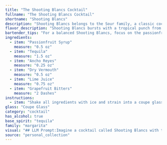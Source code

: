 ```yaml
---
title: "The Shooting Blancs Cocktail"
fullname: "The Shooting Blancs Cocktail"
shortname: "Shooting Blancs"
description: "Shooting Blancs belongs to the Sour family, a classic cocktail style characterized by its balance of sweet, sour, and spirit.  While its exact origin is unknown, it's likely a modern twist on the classic Whiskey Sour, drawing inspiration from the contemporary cocktail scene's fascination with unique flavor combinations. "
flavor_description: "Shooting Blancs bursts with a tropical punch from the passionfruit, balanced by the smooth tequila and the spicy kick of Ancho Reyes.  Dry vermouth adds a touch of herbal complexity, while lime juice provides a tart counterpoint.  The grapefruit bitters lend a subtle citrusy bitterness, tying the whole experience together in a vibrant and memorable cocktail. "
bartender_tips: "For a balanced Shooting Blancs, focus on the passionfruit syrup.  Don't go overboard, aim for a subtle sweetness.  Shake hard with ice to chill and dilute properly.  Ancho Reyes brings heat, so adjust based on your preference.  A good grapefruit bitters will round out the citrus notes.  Strain into a chilled coupe and garnish with a grapefruit twist for an extra aromatic kick. "
ingredients:
  - item: "Passionfruit Syrup"
    measure: "0.5 oz"
  - item: "Tequila"
    measure: "1.5 oz"
  - item: "Ancho Reyes"
    measure: "0.25 oz"
  - item: "Dry Vermouth"
    measure: "0.5 oz"
  - item: "Lime Juice"
    measure: "0.75 oz"
  - item: "Grapefruit Bitters"
    measure: "2 Dashes"
instructions:
  - item: "Shake all ingredients with ice and strain into a coupe glass."
glass: "Coupe Glass"
category: "cocktail"
has_alcohol: true
base_spirit: "tequila"
family: "margarita"
visual: "## LLM Prompt:Imagine a cocktail called Shooting Blancs with the following ingredients: **Passionfruit Syrup, Tequila, Ancho Reyes, Dry Vermouth, Lime Juice, Grapefruit Bitters**. Describe its appearance in detail, focusing on:* **Color:** What are the dominant and secondary colors? Is it clear, cloudy, or opaque? Does it have any interesting shimmer or reflections?* **Texture:** Is it smooth, layered, or frothy? Are there any visible ingredients or garnishes? * **Glassware:** What type of glass would best showcase this cocktail? * **Overall Impression:** Is it elegant, playful, or vibrant? What words come to mind when you picture it?**Remember to use evocative language and sensory details to create a vivid image of the Shooting Blancs cocktail.** "
source: "personal_collection"
---
```


